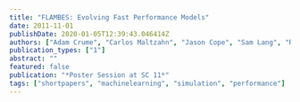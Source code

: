 ```yaml
---
title: "FLAMBES: Evolving Fast Performance Models"
date: 2011-11-01
publishDate: 2020-01-05T12:39:43.046414Z
authors: ["Adam Crume", "Carlos Maltzahn", "Jason Cope", "Sam Lang", "Rob Ross", "Phil Carns", "Chris Carothers", "Ning Liu", "Curtis L. Janssen", "John Bent", "Stephen Eidenbenz", "Meghan Wingate"]
publication_types: ["1"]
abstract: ""
featured: false
publication: "*Poster Session at SC 11*"
tags: ["shortpapers", "machinelearning", "simulation", "performance"]
---
```


